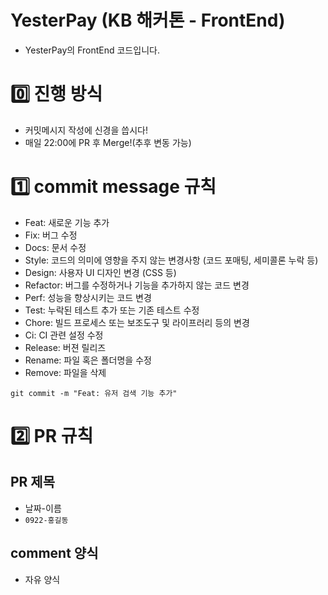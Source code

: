 # YesterPay (KB 해커톤 - FrontEnd)

- YesterPay의 FrontEnd 코드입니다.


# 0️⃣ 진행 방식
- 커밋메시지 작성에 신경을 씁시다!
- 매일 22:00에 PR 후 Merge!(추후 변동 가능)

# 1️⃣ commit message 규칙

- Feat:     새로운 기능 추가
- Fix:      버그 수정
- Docs:     문서 수정
- Style:    코드의 의미에 영향을 주지 않는 변경사항 (코드 포매팅, 세미콜론 누락 등)
- Design:   사용자 UI 디자인 변경 (CSS 등)
- Refactor: 버그를 수정하거나 기능을 추가하지 않는 코드 변경
- Perf:     성능을 향상시키는 코드 변경
- Test:     누락된 테스트 추가 또는 기존 테스트 수정
- Chore:    빌드 프로세스 또는 보조도구 및 라이프러리 등의 변경
- Ci:       CI 관련 설정 수정
- Release:  버젼 릴리즈
- Rename:   파일 혹은 폴더명을 수정
- Remove:   파일을 삭제

```shell
git commit -m "Feat: 유저 검색 기능 추가"
```

# 2️⃣ PR 규칙
## PR 제목
- 날짜-이름
- `0922-홍길동`
## comment 양식
- 자유 양식
